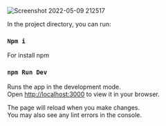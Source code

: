 ![Screenshot 2022-05-09 212517](https://user-images.githubusercontent.com/63228248/167449968-b1e22cf7-9170-4bec-8952-fbc0530fee99.png)

In the project directory, you can run:
### `Npm i`

For install npm 

### `npm Run Dev`

Runs the app in the development mode.\
Open [http://localhost:3000](http://localhost:3000) to view it in your browser.

The page will reload when you make changes.\
You may also see any lint errors in the console.
